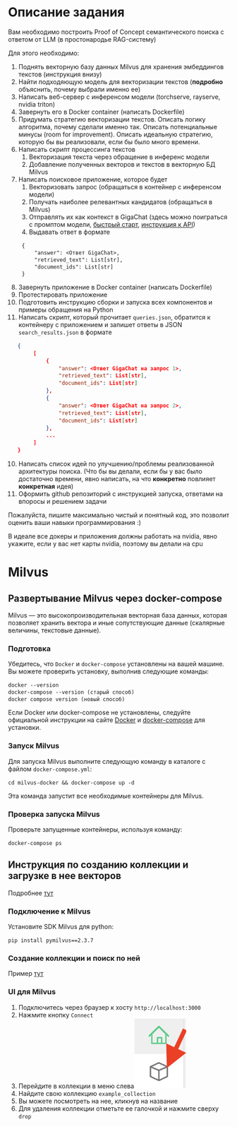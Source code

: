 # Описание задания
Вам необходимо построить Proof of Concept семантического поиска с ответом от LLM (в простонародье RAG-систему)

Для этого необходимо:
1. Поднять векторную базу данных Milvus для хранения эмбеддингов текстов (инструкция внизу)
2. Найти подходяющую модель для векторизации текстов (**подробно** объяснить, почему выбрали именно ее)
3. Написать веб-сервер с инференсом модели (torchserve, rayserve, nvidia triton)
4. Завернуть его в Docker container (написать Dockerfile)
5. Придумать стратегию векторизации текстов. Описать логику алгоритма, почему сделали именно так. Описать потенциальные минусы (room for improvement). Описать идеальную стратегию, которую бы вы реализовали, если бы было много времени.
6. Написать скрипт процессинга текстов
   1. Векторизация текста через обращение в инференс модели
   2. Добавление полученных векторов и текстов в векторную БД Milvus
7. Написать поисковое приложение, которое будет
   1. Векторизовать запрос (обращаться в контейнер с инференсом модели)
   2. Получать наиболее релевантных кандидатов (обращаться в Milvus)
   3. Отправлять их как контекст в GigaChat (здесь можно поиграться с промптом модели, [быстрый старт](https://developers.sber.ru/docs/ru/gigachat/individuals-quickstart), [инструкция к API](https://developers.sber.ru/docs/ru/gigachat/api/reference/rest/gigachat-api))
   4. Выдавать ответ в формате 
   ```
    {
        "answer": <Ответ GigaChat>,
        "retrieved_text": List[str],
        "document_ids": List[str]
    }
   ```
8. Завернуть приложение в Docker container (написать Dockerfile)
9.  Протестировать приложение
   1. Подготовить инструкцию сборки и запуска всех компонентов и примеры обращения на Python
   2. Написать скрипт, который прочитает `queries.json`, обратится к контейнеру с приложением и запишет ответы в JSON `search_results.json` в формате
```json
   {
        [
            {
                "answer": <Ответ GigaChat на запрос 1>,
                "retrieved_text": List[str],
                "document_ids": List[str]
            },
            {
                "answer": <Ответ GigaChat на запрос 2>,
                "retrieved_text": List[str],
                "document_ids": List[str]
            },
            ...
        ]
   }
```
10. Написать список идей по улучшению/проблемы реализованной архитектуры поиска. (Что бы вы делали, если бы у вас было достаточно времени, явно написать, на что **конкретно** повлияет **конкретная** идея)
11. Оформить github репозиторий с инструкцией запуска, ответами на впоросы и решением задачи

Пожалуйста, пишите максимально чистый и понятный код, это позволит оценить ваши навыки программирования :)

В идеале все докеры и приложения должны работать на nvidia, явно укажите, если у вас нет карты nvidia, поэтому вы делали на cpu

# Milvus

## Развертывание Milvus через docker-compose

Milvus — это высокопроизводительная векторная база данных, которая позволяет хранить вектора и иные сопутствующие данные (скалярные величины, текстовые данные).

### Подготовка

Убедитесь, что `Docker` и `docker-compose` установлены на вашей машине. Вы можете проверить установку, выполнив следующие команды:

```shell
docker --version
docker-compose --version (старый способ)
docker compose version (новый способ)
```

Если Docker или docker-compose не установлены, следуйте официальной инструкции на сайте [Docker](https://docs.docker.com/get-docker/) и [docker-compose](https://docs.docker.com/compose/install/) для установки.

### Запуск Milvus

Для запуска Milvus выполните следующую команду в каталоге с файлом `docker-compose.yml`:

```shell
cd milvus-docker && docker-compose up -d
```

Эта команда запустит все необходимые контейнеры для Milvus.

### Проверка запуска Milvus

Проверьте запущенные контейнеры, используя команду:

```shell
docker-compose ps
```

## Инструкция по созданию коллекции и загрузке в нее векторов

Подробнее [тут](https://milvus.io/docs/manage-collections.md)

### Подключение к Milvus

Установите SDK Milvus для python:

```shell
pip install pymilvus==2.3.7
```

### Создание коллекции и поиск по ней

Пример [тут](https://milvus.io/docs/quickstart.md)

### UI для Milvus

1. Подключитесь через браузер к хосту `http://localhost:3000`
2. Нажмите кнопку `Connect`
3. Перейдите в коллекции в меню слева![Иконка раздела коллекции](images/milvus_collections_icon.png "Логотип GitHub")
4. Найдите свою коллекцию `example_collection`
5. Вы можете посмотреть на нее, кликнув на название
6. Для удаления коллекции отметьте ее галочкой и нажмите сверху `drop`
